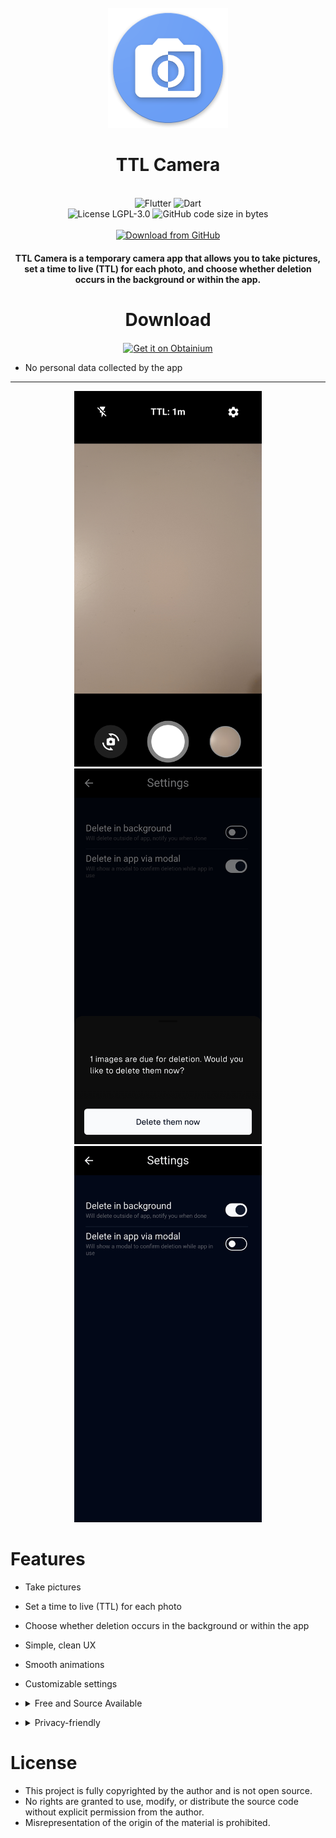 <div align="center">
<br />
<img src="android/app/src/main/res/mipmap-xxxhdpi/ic_launcher.png" alt="Logo" />
</div>

<h1 align="center">TTL Camera</h1>

<br />

<div align="center">
  <img alt="Flutter" src="https://img.shields.io/badge/Flutter-02569B?logo=flutter&logoColor=white&style=for-the-badge"/>
  <img alt="Dart" src="https://img.shields.io/badge/Dart-0175C2?logo=dart&logoColor=white&style=for-the-badge"/>
  <br />
  <img src="https://img.shields.io/github/license/vkhobor/ttl_camera?style=for-the-badge" alt="License LGPL-3.0" />
  <img src="https://img.shields.io/github/languages/code-size/vkhobor/ttl_camera?style=for-the-badge" alt="GitHub code size in bytes" />
  <br /><br />
  <a href="https://github.com/vkhobor/ttl_camera/releases">
      <img src="https://img.shields.io/github/v/release/vkhobor/ttl_camera?color=purple&include_prereleases&logo=github&style=for-the-badge" alt="Download from GitHub" />
  </a>

</div>


<h4 align="center">TTL Camera is a temporary camera app that allows you to take pictures, set a time to live (TTL) for each photo, and choose whether deletion occurs in the background or within the app.</h4>

<div align="center">

# Download

<a href="https://github.com/vkhobor/ttl_camera/blob/main/INSTALL.md#obtainium">
<img src="https://github.com/ImranR98/Obtainium/blob/main/assets/graphics/badge_obtainium.png"
alt="Get it on Obtainium" align="center" height="54" />
</a>

</div>

  - No personal data collected by the app
</div>

<hr />

<div align="center">
    <img src="screenshots/camera.jpg" alt="" style="width: 300px" />
    <img src="screenshots/modal.jpg" alt="" style="width: 300px" />
    <img src="screenshots/settings.jpg" alt="" style="width: 300px" />
</div>

# Features

- Take pictures
- Set a time to live (TTL) for each photo
- Choose whether deletion occurs in the background or within the app
- Simple, clean UX
- Smooth animations
- Customizable settings

- <details><summary>Free and Source Available</summary>

  - No proprietary blobs/dependencies
  - Releases generated by GitHub actions, guaranteeing it matches the source code
</details>

- <details><summary>Privacy-friendly</summary>

  - No personal data collected by the app
  - No trackers/automatic crash reporters
</details>



# License

* This project is fully copyrighted by the author and is not open source.
* No rights are granted to use, modify, or distribute the source code without explicit permission from the author.
* Misrepresentation of the origin of the material is prohibited.
